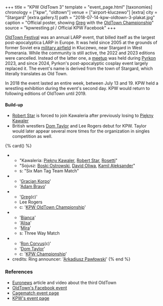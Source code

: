 +++
title = "KPW OldTown 3"
template = "event_page.html"
[taxonomies]
chronology = ["kpw", "oldtown"]
venue = ["airport-kluczewo"]
[extra]
city = "Stargard"
[extra.gallery.1]
path = "2018-07-14-kpw-oldtown-3-plakat.jpg"
caption = "Official poster, showing [Greg](@/w/greg.md) with the [OldTown Championship](@/c/kpw-old-town-championship.md)"
source = "kpwrestling.pl / Official KPW Facebook"
+++

[OldTown Festival][oldtown] was an annual LARP event, that billed itself as the largest post-apocalyptica LARP in Europe. It was held since 2005 at the grounds of former Soviet era [military airfield][airfield-wiki] in Kluczewo, near Stargard in West Pomerania. While the community is still active, the 2022 and 2023 editions were cancelled. Instead of the latter one, a [meetup][oldtown-meetup] was held during [Pyrkon][pyrkon] 2023, and since 2024, Pyrkon's post-apocalyptic cosplay event largely replaced it.
The event's name is derived from the town of Stargard, which literally translates as Old Town.

In 2018 the event lasted an entire week, between July 13 and 19. KPW held a wrestling exhibition during the event's second day. KPW would return to following editions of OldTown until 2019.

#### Build-up

* [Robert Star](@/w/robert-star.md) is forced to join Kawaleria after previously losing to [Piękny Kawaler](@/w/piekny-kawaler.md)
* British wrestlers [Dom Taylor](@/w/dom-taylor.md) and Lee Rogers debut for KPW. Taylor would later appear several more times for the organization in singles competition as well.

{% card() %}
- - "Kawaleria: [Piękny Kawaler](@/w/piekny-kawaler.md), [Robert Star](@/w/robert-star.md),
    [Rosetti](@/w/rosetti.md)"
  - "Sojusz: [Boski Ostrowski](@/w/ostrowski.md), [David Oliwa](@/w/david-oliwa.md),
    [Kamil Aleksander](@/w/kamil-aleksander.md)"
  - s: "Six Man Tag Team Match"
- - '[Gracjan Korpo](@/w/gracjan-korpo.md)'
  - '[Adam Bravo](@/w/adam-bravo.md)'
- - '[Greg](@/w/greg.md)(c)'
  - Lee Rogers
  - c: '[KPW OldTown Championship](@/c/kpw-old-town-championship.md)'
- - '[Bianca](@/w/bianca.md)'
  - '[Alisa](@/w/alisa.md)'
  - '[Mira](@/w/mira.md)'
  - s: Three Way Match
- - '[Ron Corvus](@/w/ron-corvus.md)(c)'
  - '[Dom Taylor](@/w/dom-taylor.md)'
  - c: '[KPW Championship](@/c/kpw-championship.md)'
- credits:
    Ring announcer: '[Arkadiusz Pawłowski](@/w/pan-pawlowski.md)'
{% end %}

### References

* [Euronews](https://www.euronews.com/2018/07/18/poland-s-post-apocalyptic-old-town-festival) article and video about the third OldTown
* [OldTown's Facebook event](https://www.facebook.com/events/571284919882434/)
* [Cagematch event page](https://www.cagematch.net/?id=1&nr=319859)
* [KPW's event page](https://kpwrestling.pl/events/kpw-oldtown-3/)

[oldtown]: https://oldtownfestival.net/
[airfield-wiki]: https://en.wikipedia.org/wiki/Kluczewo_Airfield
[cancel-2022-facebook]: https://www.facebook.com/OldTownPL/posts/7628871287138919
[oldtown-meetup]: https://www.facebook.com/events/563804182505079/
[pyrkon]: https://pyrkon.pl/
